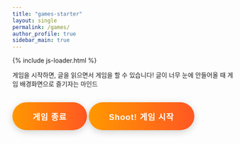 ```yaml
---
title: "games-starter"
layout: single
permalink: /games/
author_profile: true
sidebar_main: true
---
```

{% include js-loader.html %}

게임을 시작하면, 글을 읽으면서 게임을 할 수 있습니다!
글이 너무 눈에 안들어올 때 게임 배경화면으로 즐기자는 마인드

<div style="margin:1em 0;">
  <label>
    <button type="button" id="game-ender" class="fancy-btn"
      onclick="localStorage.setItem('shoot_game_enabled','false'); alert('게임이 비활성화되었습니다! 새로고침하면 적용됩니다.');" checked>
    게임 종료
    </button>
  </label>
  <label>
    <button type="button" class="fancy-btn"
      onclick="localStorage.setItem('shoot_game_enabled','true'); alert('Shoot 게임이 활성화되었습니다! 새로고침하면 모든 페이지에 적용됩니다.');">
    Shoot! 게임 시작
    </button>
  </label>
</div>

<style>
.fancy-btn {
  background: linear-gradient(90deg, #ff9800 0%, #ff5722 100%);
  color: #fff;
  border: none;
  border-radius: 2em;
  padding: 1em 2.5em;
  font-size: 1.3em;
  font-weight: bold;
  box-shadow: 0 4px 16px rgba(0,0,0,0.18);
  cursor: pointer;
  transition: transform 0.1s, box-shadow 0.1s, background 0.3s;
  outline: none;
  margin: 1em 0;
  letter-spacing: 1px;
}
.fancy-btn:hover, .fancy-btn:focus {
  background: linear-gradient(90deg, #ff5722 0%, #ff9800 100%);
  transform: scale(1.08);
  box-shadow: 0 8px 24px rgba(0,0,0,0.22);
}
.fancy-btn:active {
  transform: scale(0.97);
  box-shadow: 0 2px 8px rgba(0,0,0,0.15);
}

/*
#game-ender{
    color
} */
</style>